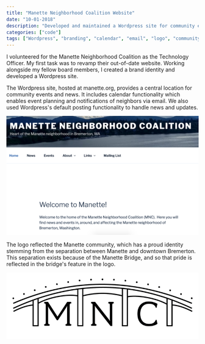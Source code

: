 ```yaml
---
title: "Manette Neighborhood Coalition Website"
date: "10-01-2018"
description: "Developed and maintained a Wordpress site for community events and news."
categories: ["code"]
tags: ["Wordpress", "branding", "calendar", "email", "logo", "community"]
---
```

I volunteered for the Manette Neighborhood Coalition as the Technology Officer.  My first task was to revamp their out-of-date website. Working alongside my fellow board members, I created a brand identity and developed a Wordpress site.

The Wordpress site, hosted at manette.org, provides a central location for community events and news. It includes calendar functionality which enables event planning and notifications of neighbors via email. We also used Wordpress's default posting functionality to handle news and updates.

![Manette Neighborhood Coalition website screenshot](./assets/mnc-site.png)

The logo reflected the Manette community, which has a proud identity stemming from the separation between Manette and downtown Bremerton. This separation exists because of the Manette Bridge, and so that pride is reflected in the bridge's feature in the logo.

![Manette Neighborhood Coalition logo](./assets/mnc-logo.png)